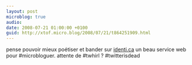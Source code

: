 ```yaml
---
layout: post
microblog: true
audio: 
date: 2008-07-21 01:00:00 +0100
guid: http://xtof.micro.blog/2008/07/21/t864251909.html
---
```

pense pouvoir mieux poétiser et bander sur [identi.ca](http://identi.ca/) un beau service web pour #microbloguer. attente de #twhirl ? #twitterisdead
